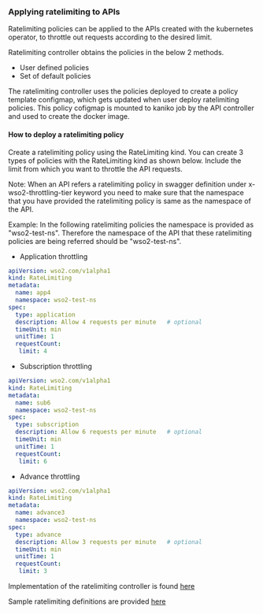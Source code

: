 ### Applying ratelimiting to APIs

Ratelimiting policies can be applied to the APIs created with the kubernetes operator, to throttle out requests according to the desired limit.

Ratelimiting controller obtains the policies in the below 2 methods.
* User defined policies 
* Set of default policies

The ratelimiting controller uses the policies deployed to create a policy template configmap, which gets updated when user deploy ratelimiting policies.
This policy cofigmap is mounted to kaniko job by the API controller and used to create the docker image.

#### How to deploy a ratelimiting policy

Create a ratelimiting policy using the RateLimiting kind. You can create 3 types of policies with the RateLimiting kind as shown below.
Include the limit from which you want to throttle the API requests.

Note: When an API refers a ratelimiting policy in swagger definition under x-wso2-throttling-tier keyword you need to make sure that the namespace that you have
provided the ratelimiting policy is same as the namespace of the API. 

Example: In the following ratelimiting policies the namespace is provided as "wso2-test-ns". Therefore the namespace of the API that these ratelimiting policies are being
referred should be "wso2-test-ns". 

* Application throttling
```yaml
apiVersion: wso2.com/v1alpha1
kind: RateLimiting
metadata:
  name: app4
  namespace: wso2-test-ns
spec:
  type: application             
  description: Allow 4 requests per minute   # optional
  timeUnit: min
  unitTime: 1
  requestCount:
   limit: 4
```

* Subscription throttling
```yaml
apiVersion: wso2.com/v1alpha1
kind: RateLimiting
metadata:
  name: sub6
  namespace: wso2-test-ns
spec:
  type: subscription             
  description: Allow 6 requests per minute   # optional
  timeUnit: min
  unitTime: 1
  requestCount:
   limit: 6
```
* Advance throttling 
```yaml
apiVersion: wso2.com/v1alpha1
kind: RateLimiting
metadata:
  name: advance3
  namespace: wso2-test-ns
spec:
  type: advance             
  description: Allow 3 requests per minute   # optional
  timeUnit: min
  unitTime: 1
  requestCount:
   limit: 3
```

Implementation of the ratelimiting controller is found [here](https://github.com/wso2/k8s-api-operator/blob/master/api-operator/pkg/controller/ratelimiting/ratelimiting_controller.go)

Sample ratelimiting definitions are provided [here](../../../api-operator/deploy/sample-definitions/wso2_v1alpha1_ratelimiting_cr.yaml)
